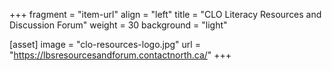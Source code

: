 +++
fragment = "item-url"
align = "left"
title = "CLO Literacy Resources and Discussion Forum"
weight = 30
background = "light"

[asset]
  image = "clo-resources-logo.jpg"
  url = "https://lbsresourcesandforum.contactnorth.ca/"
+++

